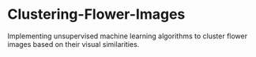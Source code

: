# Clustering-Flower-Images
Implementing unsupervised machine learning algorithms to cluster flower images based on their visual similarities.
